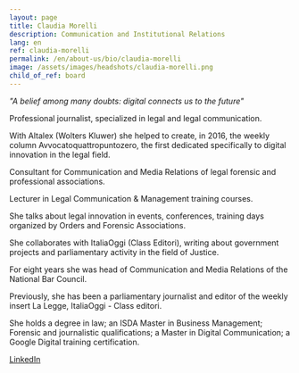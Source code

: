 ```yaml
---
layout: page
title: Claudia Morelli
description: Communication and Institutional Relations
lang: en
ref: claudia-morelli
permalink: /en/about-us/bio/claudia-morelli
image: /assets/images/headshots/claudia-morelli.png
child_of_ref: board
---
```


*"A belief among many doubts: digital connects us to the future"*

Professional journalist, specialized in legal and legal communication.

With Altalex (Wolters Kluwer) she helped to create, in 2016, the weekly column Avvocatoquattropuntozero, the first dedicated specifically to digital innovation in the legal field.

Consultant for Communication and Media Relations of legal forensic and professional associations.

Lecturer in Legal Communication & Management training courses.

She talks about legal innovation in events, conferences, training days organized by Orders and Forensic Associations.

She collaborates with ItaliaOggi (Class Editori), writing about government projects and parliamentary activity in the field of Justice.

For eight years she was head of Communication and Media Relations of the National Bar Council.

Previously, she has been a parliamentary journalist and editor of the weekly insert La Legge, ItaliaOggi - Class editori.

She holds a  degree in law; an ISDA Master in Business Management; Forensic and journalistic qualifications; a Master in Digital Communication; a Google Digital training certification.

[LinkedIn](https://www.linkedin.com/in/claudia-morelli-clamor/)
